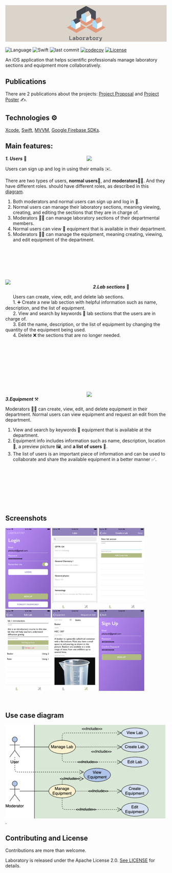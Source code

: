 ![alt laboratory](cover1.png)

![Language](https://img.shields.io/badge/language-Swift%205-orange.svg)
![Swift](https://github.com/2-letters/Laboratory.iOS/workflows/Swift/badge.svg)
![last commit](https://img.shields.io/github/last-commit/2-letters/Laboratory.iOS)
[![codecov](https://codecov.io/gh/2-letters/Laboratory.iOS/branch/master/graph/badge.svg)](https://codecov.io/gh/2-letters/Laboratory.iOS)
[![License](https://img.shields.io/badge/License-Apache%202.0-blue.svg)](https://opensource.org/licenses/Apache-2.0)

An iOS application that helps scientific professionals manage laboratory sections and equipment more collaboratively.
## Publications 
There are 2 publications about the projects: [Project Proposal] and [Project Poster] ✍️.

## Technologies ⚙️
[Xcode], [Swift], [MVVM], [Google Firebase SDKs].

## Main features:
<img align="right" src="https://media.giphy.com/media/Rfq31tYBT8uFNOWEXT/giphy.gif" width="250">

***1. Users*** 👥

Users can sign up and log in using their emails ✉️.

There are two types of users, **normal users**👤, and **moderators**👩‍💼. And they have different roles.
should have different roles, as described in this [diagram](#use-case-diagram).
1. Both moderators and normal users can sign up and log in 🔑.
2. Normal users can manage their laboratory sections, meaning viewing, creating, and editing the sections that they are in charge
of.
3. Moderators 👩‍💼 can manage laboratory sections of their departmental members.
4. Normal users can view 🔎 equipment that is available in their department.
5. Moderators 👩‍💼 can manage the equipment, meaning creating, viewing, and edit equipment of the department.

</br>
</br>
</br>
</br>
</br>
</br>

<img align="left" src="https://media.giphy.com/media/gdf1UxIDB5hRS4UwoV/giphy.gif" width="250">



&nbsp;&nbsp;&nbsp;&nbsp;&nbsp;&nbsp;***2.Lab sections*** 📃

&nbsp;&nbsp;&nbsp;&nbsp;&nbsp;&nbsp;Users can create, view, edit, and delete lab sections.  
&nbsp;&nbsp;&nbsp;&nbsp;&nbsp;&nbsp;1. ➕ Create a new lab section with helpful information such as name, description, and the list of equipment.  
&nbsp;&nbsp;&nbsp;&nbsp;&nbsp;&nbsp;2. View and search by keywords 🔎 lab sections that the users are in charge of.   
&nbsp;&nbsp;&nbsp;&nbsp;&nbsp;&nbsp;3. Edit the name, description, or the list of equipment by changing the quantity of the equipment being used.   
&nbsp;&nbsp;&nbsp;&nbsp;&nbsp;&nbsp;4. Delete ❌ the sections that are no longer needed.  

</br>
</br>
</br>
</br>
</br>
</br>
</br>
</br>
</br>

<img align="right" src="https://media.giphy.com/media/cO7oACdh14Mb3C4zhG/giphy.gif" width="250">


***3.Equipment*** ⚒️

Moderators 👩‍💼 can create, view, edit, and delete equipment in their department.
Normal users can view equipment and request an edit from the department.
1. View and search by keywords 🔎 equipment that is available at the department.
2. Equipment info includes information such as name, description, location 📌, a preview picture 🖼️, and **a list of users** 👥.
3. The list of users  is an important piece of information and can be used to collaborate and share the available equipment in a better manner ✅.

</br>
</br>
</br>
</br>
</br>
</br>
</br>

## Screenshots

<p float="left">
  <img src="Screenshots/login.png" width="142" />
  <img src="Screenshots/laboratoryList.png" width="142" />
  <img src="Screenshots/addNewLab.png" width="142" />
  <img src="Screenshots/labInfo.png" width="142" />
  <img src="Screenshots/equipmentInfo.png" width="142" />
  <img src="Screenshots/signUp.png" width="142" />
</p>

</br>

## Use case diagram

<img src="diagram.png" alt="diagram" width="500"/>.

## Contributing and License
Contributions are more than welcome.

Laboratory is released under the Apache License 2.0. [See LICENSE](https://github.com/2-letters/Laboratory.iOS/blob/master/LICENSE) for details.

[Project Proposal]: https://drive.google.com/file/d/1MCzDw_U9_WsVgIXtvqrS8UXya_c9Lw3B/view?usp=sharing
[Project Poster]: https://drive.google.com/file/d/1XkFxiIdr9Jf-WzJl3VLbwwOGRJkKqm9e/view?usp=sharing
[Xcode]: https://developer.apple.com/xcode
[Swift]: https://developer.apple.com/swift
[MVVM]: https://cocoacasts.com/model-view-viewmodel-in-swift
[Google Firebase SDKs]: https://firebase.google.com/docs/storage/ios/start
